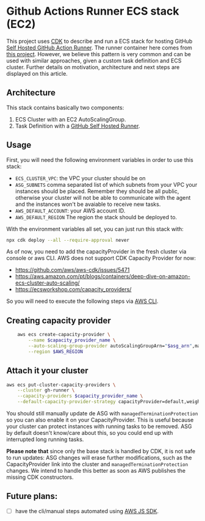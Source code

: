 # Github Actions Runner ECS stack (EC2)

This project uses [CDK](https://aws.amazon.com/cdk/) to describe and run a ECS stack for hosting GitHub [Self Hosted GitHub Action Runner](https://docs.github.com/en/free-pro-team@latest/actions/hosting-your-own-runners/about-self-hosted-runners). The runner container here comes from [this project](https://github.com/PasseiDireto/gh-runner). However, we believe this pattern is very common and can be used with similar approaches, given a custom task definition and ECS cluster. Further details on motivation, architecture and next steps are displayed on this article.

## Architecture

This stack contains basically two components:
1. ECS Cluster with an EC2 AutoScalingGroup.
1. Task Definition with a [GitHub Self Hosted Runner](https://github.com/PasseiDireto/gh-runner).

## Usage

First, you will need the following environment variables in order to use this stack:
- `ECS_CLUSTER_VPC`: the VPC your cluster should be on
- `ASG_SUBNETS` comma separated list of which subnets from your VPC your instances should be placed. Remember they should be all public, otherwise your cluster will not be able to communicate with the agent and the instances won't be avaiable to receive new tasks.
- `AWS_DEFAULT_ACCOUNT`: your AWS account ID.
- `AWS_DEFAULT_REGION` The region the stack should be deployed to.


With the environment variables all set, you can just run this stack with:

```sh
npx cdk deploy --all --require-approval never
```

As of now, you need to add the capacityProvider in the fresh cluster via console or aws CLI. AWS does not support CDK Capacity Provider for now:

- https://github.com/aws/aws-cdk/issues/5471
- https://aws.amazon.com/pt/blogs/containers/deep-dive-on-amazon-ecs-cluster-auto-scaling/
- https://ecsworkshop.com/capacity_providers/

So you will need to execute the following steps via [AWS CLI](https://docs.aws.amazon.com/pt_br/cli/latest/userguide/install-cliv2.html).

## Creating capacity provider
```sh
    aws ecs create-capacity-provider \
        --name $capacity_provider_name \
        --auto-scaling-group-provider autoScalingGroupArn="$asg_arn",managedScaling=\{status="ENABLED",targetCapacity=100\},managedTerminationProtection="DISABLED" \
        --region $AWS_REGION
```
## Attach it your cluster

```sh
aws ecs put-cluster-capacity-providers \
    --cluster gh-runner \
    --capacity-providers $capacity_provider_name \
    --default-capacity-provider-strategy capacityProvider=default,weight=1,base=1
```

You should still manually update de ASG with `managedTerminationProtection` so you can also enable it on your CapacityProvider. This is useful because
your cluster can protect instances with running tasks to be removed. ASG by default doesn't know/care about this, so you could end up with interrupted long running tasks.

**Please note that** since only the base stack is handled by CDK, it is not safe to run updates: ASG changes will erase further modifications, such as the CapacityProvider link into the cluster and `managedTerminationProtection` changes. We intend to handle this better as soon as AWS publishes the missing CDK constructors. 

## Future plans:

- [ ] have the cli/manual steps automated using [AWS JS SDK](https://aws.amazon.com/sdk-for-node-js/).
